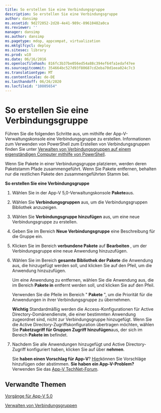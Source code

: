```yaml
---
title: So erstellen Sie eine Verbindungsgruppe
description: So erstellen Sie eine Verbindungsgruppe
author: dansimp
ms.assetid: 9d272052-2d28-4e41-989c-89610482a0ca
ms.reviewer: ''
manager: dansimp
ms.author: dansimp
ms.pagetype: mdop, appcompat, virtualization
ms.mktglfcycl: deploy
ms.sitesec: library
ms.prod: w10
ms.date: 06/16/2016
ms.openlocfilehash: 816fc3b37be056ed54a88c394ef64fa1edaf47ee
ms.sourcegitcommit: 354664bc527d93f80687cd2eba70d1eea024c7c3
ms.translationtype: MT
ms.contentlocale: de-DE
ms.lasthandoff: 06/26/2020
ms.locfileid: "10805654"
---
```

# So erstellen Sie eine Verbindungsgruppe


Führen Sie die folgenden Schritte aus, um mithilfe der App-V-Verwaltungskonsole eine Verbindungsgruppe zu erstellen. Informationen zum Verwenden von PowerShell zum Erstellen von Verbindungsgruppen finden Sie unter [Verwalten von Verbindungsgruppen auf einem eigenständigen Computer mithilfe von PowerShell](how-to-manage-connection-groups-on-a-stand-alone-computer-by-using-powershell.md).

Wenn Sie Pakete in einer Verbindungsgruppe platzieren, werden deren Paketstamm Pfade zusammengeführt. Wenn Sie Pakete entfernen, behalten nur die restlichen Pakete den zusammengeführten Stamm bei.

**So erstellen Sie eine Verbindungsgruppe**

1.  Wählen Sie in der App-V 5,0-Verwaltungskonsole **Pakete**aus.

2.  Wählen Sie **Verbindungsgruppen** aus, um die Verbindungsgruppen Bibliothek anzuzeigen.

3.  Wählen Sie **Verbindungsgruppe hinzufügen** aus, um eine neue Verbindungsgruppe zu erstellen.

4.  Geben Sie im Bereich **Neue Verbindungsgruppe** eine Beschreibung für die Gruppe ein.

5.  Klicken Sie im Bereich **verbundene Pakete** auf **Bearbeiten** , um der Verbindungsgruppe eine neue Anwendung hinzuzufügen.

6.  Wählen Sie im Bereich **gesamte Bibliothek der Pakete** die Anwendung aus, die hinzugefügt werden soll, und klicken Sie auf den Pfeil, um die Anwendung hinzuzufügen.

    Um eine Anwendung zu entfernen, wählen Sie die Anwendung aus, die im Bereich **Pakete in** entfernt werden soll, und klicken Sie auf den Pfeil.

    Verwenden Sie die Pfeile im Bereich " **Pakete** ", um die Priorität für die Anwendungen in ihrer Verbindungsgruppe zu übernehmen.

    **Wichtig**  Standardmäßig werden die Access-Konfigurationen für Active Directory-Domänendienste, die einer bestimmten Anwendung zugeordnet sind, nicht zur Verbindungsgruppe hinzugefügt. Wenn Sie die Active Directory-Zugriffskonfiguration übertragen möchten, wählen Sie **Paketzugriff für Gruppen Zugriff hinzufügen**aus, der sich im Bereich **Pakete im** befindet.

     

7.  Nachdem Sie alle Anwendungen hinzugefügt und Active Directory-Zugriff konfiguriert haben, klicken Sie auf über **nehmen**.

    Sie **haben einen Vorschlag für App-V**? [Hier](http://appv.uservoice.com/forums/280448-microsoft-application-virtualization)können Sie Vorschläge hinzufügen oder abstimmen. **Sie haben ein App-V-Problem?** Verwenden Sie das [App-V TechNet-Forum](https://social.technet.microsoft.com/Forums/home?forum=mdopappv).

## Verwandte Themen


[Vorgänge für App-V 5.0](operations-for-app-v-50.md)

[Verwalten von Verbindungsgruppen](managing-connection-groups.md)

 

 





